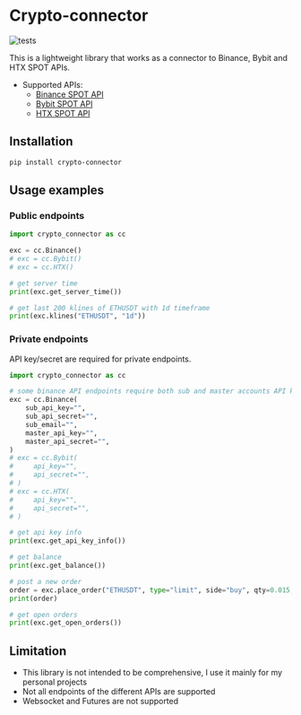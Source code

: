 # Crypto-connector

<!-- [![PyPI version](https://img.shields.io/pypi/v/binance-connector)](https://pypi.python.org/pypi/binance-connector) -->
<!-- [![Python version](https://img.shields.io/pypi/pyversions/binance-connector)](https://www.python.org/downloads/) -->
<!-- [![Code Style](https://img.shields.io/badge/code_style-black-black)](https://black.readthedocs.io/en/stable/) -->
<!-- [![License: MIT](https://img.shields.io/badge/License-MIT-yellow.svg)](https://opensource.org/licenses/MIT) -->

![tests](https://github.com/Izem0/crypto-connector/actions/workflows/tests.yml/badge.svg)

This is a lightweight library that works as a connector to Binance, Bybit and HTX SPOT APIs.

- Supported APIs:
    - [Binance SPOT API](https://developers.binance.com/docs/binance-spot-api-docs/rest-api)
    - [Bybit SPOT API](https://bybit-exchange.github.io/docs/v5/intro)
    - [HTX SPOT API](https://www.htx.com/en-in/opend/newApiPages/)

## Installation

```bash
pip install crypto-connector
```

## Usage examples

### Public endpoints
```python
import crypto_connector as cc

exc = cc.Binance()
# exc = cc.Bybit()
# exc = cc.HTX()

# get server time
print(exc.get_server_time())

# get last 200 klines of ETHUSDT with 1d timeframe
print(exc.klines("ETHUSDT", "1d"))
```

### Private endpoints
API key/secret are required for private endpoints.
```python
import crypto_connector as cc

# some binance API endpoints require both sub and master accounts API key/secret. Therefore user needs to create a subaccount and provide subaccount api key, subaccount api_secret, subaccount email, master account api key and master account api secret to the Binance constructor
exc = cc.Binance(
    sub_api_key="",
    sub_api_secret="",
    sub_email="",
    master_api_key="",
    master_api_secret="",
)
# exc = cc.Bybit(
#     api_key="",
#     api_secret="",
# )
# exc = cc.HTX(
#     api_key="",
#     api_secret="",
# )

# get api key info
print(exc.get_api_key_info())

# get balance
print(exc.get_balance())

# post a new order
order = exc.place_order("ETHUSDT", type="limit", side="buy", qty=0.015, price=1000)
print(order)

# get open orders
print(exc.get_open_orders())
```

## Limitation

- This library is not intended to be comprehensive, I use it mainly for my personal projects
- Not all endpoints of the different APIs are supported
- Websocket and Futures are not supported